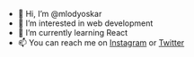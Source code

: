 - 👋 Hi, I’m @mlodyoskar
- 👀 I’m interested in web development
- 🌱 I’m currently learning React
- 📫 You can reach me on [Instagram](https://www.instagram.com/oskarpuchalski01/) or [Twitter](https://twitter.com/puchalskioskar)

<!---
mlodyoskar/mlodyoskar is a ✨ special ✨ repository because its `README.md` (this file) appears on your GitHub profile.
You can click the Preview link to take a look at your changes.
--->
